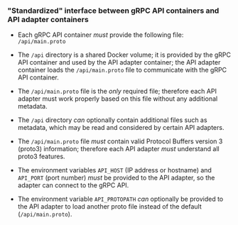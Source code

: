 ### "Standardized" interface between gRPC API containers and API adapter containers

* Each gRPC API container *must* provide the following file: `/api/main.proto`

* The `/api` directory is a shared Docker volume; it is provided by the gRPC API container and used by the API adapter container; the API adapter container loads the `/api/main.proto` file to communicate with the gRPC API container.

* The `/api/main.proto` file is the *only* required file; therefore each API adapter must work properly based on this file without any additional metadata.

* The `/api` directory *can* optionally contain additional files such as metadata, which may be read and considered by certain API adapters.

* The `/api/main.proto` file *must* contain valid Protocol Buffers version 3 (proto3) information; therefore each API adapter *must* understand all proto3 features.

* The environment variables `API_HOST` (IP address or hostname) and `API_PORT` (port number) *must* be provided to the API adapter, so the adapter can connect to the gRPC API.

* The environment variable `API_PROTOPATH` *can* optionally be provided to the API adapter to load another proto file instead of the default (`/api/main.proto`).
